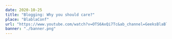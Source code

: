 ```yaml
---
date: 2020-10-25
title: "Blogging: Why you should care?"
place: "BlablaConf"
url: "https://www.youtube.com/watch?v=OTS6AxQi7Tc&ab_channel=GeeksBlaBla"
banner: "./banner.png"
---
```

